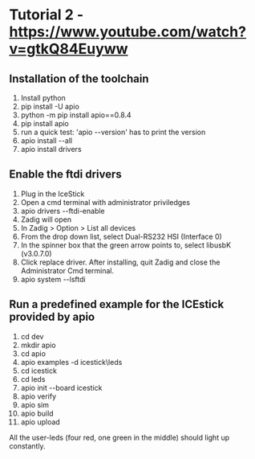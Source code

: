 # Tutorial 2 - https://www.youtube.com/watch?v=gtkQ84Euyww

## Installation of the toolchain

1. Install python
1. pip install -U apio
1. python -m pip install apio==0.8.4
1. pip install apio
1. run a quick test: 'apio --version' has to print the version
1. apio install --all
1. apio install drivers

## Enable the ftdi drivers

1. Plug in the IceStick
1. Open a cmd terminal with administrator priviledges
1. apio drivers --ftdi-enable
1. Zadig will open	
1. In Zadig > Option > List all devices
1. From the drop down list, select Dual-RS232 HSI (Interface 0)
1. In the spinner box that the green arrow points to, select libusbK (v3.0.7.0)
1. Click replace driver. After installing, quit Zadig and close the Administrator Cmd terminal.
1. apio system --lsftdi

## Run a predefined example for the ICEstick provided by apio

1. cd dev
1. mkdir apio
1. cd apio
1. apio examples -d icestick\leds
1. cd icestick
1. cd leds
1. apio init --board icestick
1. apio verify
1. apio sim
1. apio build
1. apio upload

All the user-leds (four red, one green in the middle) should light up constantly.